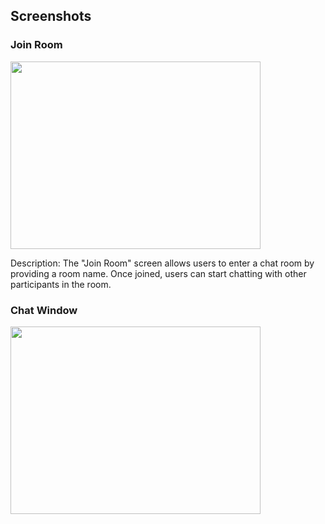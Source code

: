 ## Screenshots

### Join Room
<img src="https://github.com/gayathrisalian01/chat-app/assets/141249949/d21ec73f-ac63-4df8-81f0-2d513484e523" width="400" height="300">

Description: The "Join Room" screen allows users to enter a chat room by providing a room name. Once joined, users can start chatting with other participants in the room.

### Chat Window
<img src="https://github.com/gayathrisalian01/chat-app/assets/141249949/de73fcf7-74e9-4838-bac4-74896d96897b" width="400" height="300">
